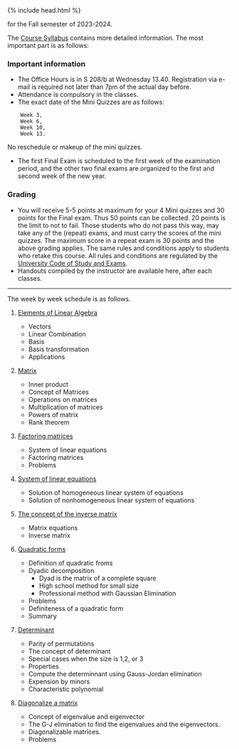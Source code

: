 {% include head.html %}

for the Fall semester of 2023-2024.

The [Course Syllabus](https://mega.nz/file/hlRhQAwL#rYVfznV_kxEDLRYHZeL8MsxsoV9bc1CR9Zb-J3-q1cI) contains more detailed information.
The most important part is as follows:

### Important information
* The Office Hours is in S 208/b at Wednesday 13.40. Registration via e-mail is required not later than 7pm of the actual day before.
* Attendance is compulsory in the classes.
* The exact date of the Mini Quizzes are as follows:
```
    Week 3,
    Week 6, 
    Week 10,
    Week 13.
```
No reschedule or makeup of the mini quizzes.
* The first Final Exam is scheduled to the first week of the examination period, and the other two final exams are organized to the first and second week of the new year.

### Grading
- You will receive 5-5 points at maximum for your 4 Mini quizzes and 30 points for the Final exam. Thus 50 points can be collected. 20 points is the limit to not to fail.
Those students who do not pass this way, may take any of the (repeat) exams, and must carry the scores of the mini quizzes. The maximum score in a repeat exam is 30 points and the above grading applies.
The same rules and conditions apply to students who retake this course.
All rules and conditions are regulated by the 
[University Code of Study and Exams](http://portal.uni-corvinus.hu/fileadmin/user_upload/hu/kozponti_szervezeti_egysegek/nemzetkozi_iroda/files/Regulations_NEW_NEW/TVSZ/III_1_TVSZ_2017_december_19.pdf).
- Handouts compiled by the instructor are available here, after each classes.

---
The week by week schedule is as follows.
1. [Elements of Linear Algebra](http://web.uni-corvinus.hu/magyarkuti/1-LinearAlgebra.pdf)
   * Vectors
   * Linear Combination
   * Basis
   * Basis transformation
   * Applications

1. [Matrix](http://web.uni-corvinus.hu/magyarkuti/2-LinearAlgebra.pdf)
   * Inner product
   * Concept of Matrices
   * Operations on matrices
   * Multiplication of matrices
   * Powers of matrix
   * Rank theorem

1. [Factoring matrices](http://web.uni-corvinus.hu/magyarkuti/3-LinearAlgebra.pdf)
   * System of linear equations
   * Factoring matrices
   * Problems

1. [System of linear equations](http://web.uni-corvinus.hu/magyarkuti/4-LinearAlgebra.pdf)
   * Solution of homogeneous linear system of equations
   * Solution of nonhomogeneous linear system of equations

1. [The concept of the inverse matrix](http://web.uni-corvinus.hu/magyarkuti/4-LinearAlgebra.pdf)
   * Matrix equations
   * Inverse matrix

1. [Quadratic forms](http://web.uni-corvinus.hu/magyarkuti/5-LinearAlgebra.pdf)
   * Definition of quadratic froms
   * Dyadic decomposition
      * Dyad is the matrix of a complete square
      * High school method for small size
      * Professional method with Gaussian Elimination
   * Problems
   * Definiteness of a quadratic form
   * Summary

1. [Determinant](http://web.uni-corvinus.hu/magyarkuti/6-LinearAlgebra.pdf)
   * Parity of permutations
   * The concept of determinant
   * Special cases when the size is 1,2, or 3
   * Properties
   * Compute the determinnant using Gauss-Jordan elimination
   * Expension by minors
   * Characteristic polynomial

1. [Diagonalize a matrix](http://web.uni-corvinus.hu/magyarkuti/7-LinearAlgebra.pdf)
   * Concept of eigenvalue and eigenvector
   * The G-J elimination to find the eigenvalues and the eigenvectors.
   * Diagonalizable matrices.
   * Problems

<!--

1. [Preparation for the final exam]
   * Mock exam

1. [Derivative of a multivariable function]
   * Partial derivative
   * Derivative
   * Higher order derivatives
   * Extreme values
   * Problems
   * Review problems


1. [Elements of Linear Algebra](http://web.uni-corvinus.hu/magyarkuti/1-LinearAlgebra.pdf)

1. [Matrix](http://web.uni-corvinus.hu/magyarkuti/2-LinearAlgebra.pdf)

1. [Factoring matrices and linear systems](http://web.uni-corvinus.hu/magyarkuti/3-LinearAlgebra.pdf)

1. [System of linear equations](http://web.uni-corvinus.hu/magyarkuti/4-LinearAlgebra.pdf)

1. [The concept of the inverse matrix](http://web.uni-corvinus.hu/magyarkuti/4-LinearAlgebra.pdf)

1. [Quadratic forms](http://web.uni-corvinus.hu/magyarkuti/5-LinearAlgebra.pdf)

1. [Derivative of a multivariable function](http://web.uni-corvinus.hu/magyarkuti/6-LinearAlgebra.pdf)

1. [Diagonalize a matrix](http://web.uni-corvinus.hu/magyarkuti/7-LinearAlgebra.pdf)

1. [Determinant](http://web.uni-corvinus.hu/magyarkuti/8-LinearAlgebra.pdf)

1. [Preparation for the final exam](http://web.uni-corvinus.hu/magyarkuti/9-LinearAlgebra.pdf)

1. [Midterm ==== 
Preparing to the Midterm 1 
   *](http://web.uni-corvinus.hu/magyarkuti/mat1mid07A.pdf download]
   *](http://web.uni-corvinus.hu/magyarkuti/midterm.pdf download]
-->
